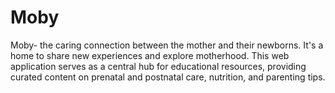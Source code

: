 # Moby
Moby- the caring connection between the mother and their newborns.  It's a home to share new experiences and explore motherhood. This web application serves as a central hub for educational resources, providing curated content on prenatal and postnatal care, nutrition, and parenting tips.
